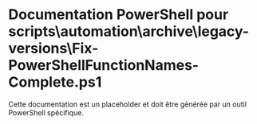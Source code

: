 # Documentation PowerShell pour scripts\automation\archive\legacy-versions\Fix-PowerShellFunctionNames-Complete.ps1

Cette documentation est un placeholder et doit être générée par un outil PowerShell spécifique.

